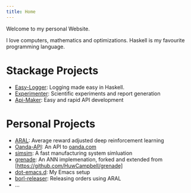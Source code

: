 ```yaml
---
title: Home
---
```


Welcome to my personal Website.

I love computers, mathematics and optimizations. Haskell is my favourite programming language.

# Stackage Projects

- [Easy-Logger](https://hackage.haskell.org/package/easy-logger): Logging made easy in Haskell.
- [Experimenter](https://hackage.haskell.org/package/experimenter): Scientific experiments and report generation
- [Api-Maker](https://hackage.haskell.org/package/api-maker): Easy and rapid API development


# Personal Projects

- [ARAL](https://github.com/schnecki/borl): Average reward adjusted deep reinforcement learning
- [Oanda-API](https://github.com/schnecki/oanda-api): An API to [oanda.com](https://www.oanda.com)
- [simsim](https://github.com/schnecki/simsim): A fast manufacturing system simluation
- [grenade](https://github.com/schnecki/grenade): An ANN implemenation, forked and extended from [https://github.com/HuwCampbell/grenade]
- [dot-emacs.d](https://github.com/schnecki/dot-emacs.d): My Emacs setup
- [borl-releaser](https://github.com/schnecki/borl-releaser): Releasing orders using ARAL
- ...
